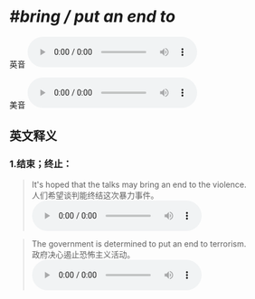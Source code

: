 # ***\#bring / put an end to*** 
英音
<audio src="./media/bring an end to1_AAC.aac" controls="controls"></audio>

美音
<audio src="./media/bring an end to2_AAC.aac" controls="controls"></audio>



  

英文释义
---
### 1.**结束；终止：**  

 > It's hoped that the talks may bring an end to the violence.  
 > 人们希望谈判能终结这次暴力事件。    
<audio src="./media/end-6.aac" controls="controls"></audio>

 > The government is determined to put an end to terrorism.   
 > 政府决心遏止恐怖主义活动。    
<audio src="./media/end-7.aac" controls="controls"></audio>


